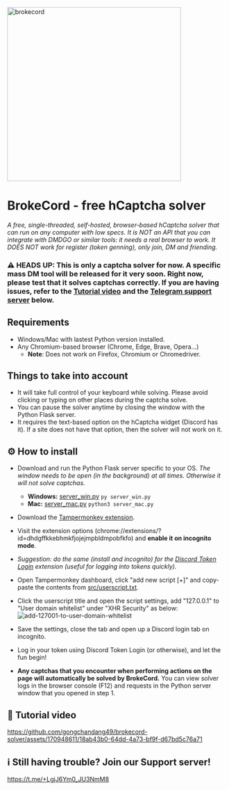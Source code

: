 <img width="400" alt="brokecord" src="https://github.com/gongchandang49/brokecord-solver/assets/170948611/4256b138-ebbe-40dd-89ea-299ea2feceef">

# BrokeCord - free hCaptcha solver

*A free, single-threaded, self-hosted, browser-based hCaptcha solver that can run on any computer with low specs. It is NOT an API that you can integrate with DMDGO or similar tools: it needs a real browser to work. It DOES NOT work for register (token genning), only join, DM and friending.*

### ⚠️ HEADS UP: This is only a captcha solver for now. A specific mass DM tool will be released for it very soon. Right now, please test that it solves captchas correctly. If you are having issues, refer to the [Tutorial video](#-tutorial-video) and the [Telegram support server](#%E2%84%B9%EF%B8%8F-still-having-trouble-join-our-support-server) below.

## Requirements
- Windows/Mac with lastest Python version installed.
- Any Chromium-based browser (Chrome, Edge, Brave, Opera...)
  * **Note**: Does not work on Firefox, Chromium or Chromedriver.

## Things to take into account
- It will take full control of your keyboard while solving. Please avoid clicking or typing on other places during the captcha solve.
- You can pause the solver anytime by closing the window with the Python Flask server.
- It requires the text-based option on the hCaptcha widget (Discord has it). If a site does not have that option, then the solver will not work on it.

## ⚙️ How to install
- Download and run the Python Flask server specific to your OS. *The window needs to be open (in the background) at all times. Otherwise it will not solve captchas.*
  - **Windows:** [server_win.py](src/server_win.py)    `py server_win.py`
  - **Mac:** [server_mac.py](src/server_mac.py)        `python3 server_mac.py`
- Download the [Tampermonkey extension](https://chromewebstore.google.com/detail/tampermonkey/dhdgffkkebhmkfjojejmpbldmpobfkfo).
- Visit the extension options (chrome://extensions/?id=dhdgffkkebhmkfjojejmpbldmpobfkfo) and **enable it on incognito mode**.
- *Suggestion: do the same (install and incognito) for the [Discord Token Login](https://chromewebstore.google.com/detail/discord-token-login/ealjoeebhfijfimofmecjcjcigmadcai) extension (useful for logging into tokens quickly).*
- Open Tampermonkey dashboard, click "add new script [+]" and copy-paste the contents from [src/userscript.txt](src/userscript.txt).
- Click the userscript title and open the script settings,  add "127.0.0.1" to "User domain whitelist" under "XHR Security" as below:
![add-127001-to-user-domain-whitelist](https://github.com/gongchandang49/brokecord-solver/assets/170948611/c91318d7-4b72-4049-8b60-2242101fbdb1)

- Save the settings, close the tab and open up a Discord login tab on incognito.
- Log in your token using Discord Token Login (or otherwise), and let the fun begin!
- **Any captchas that you encounter when performing actions on the page will automatically be solved by BrokeCord.** You can view solver logs in the browser console (F12) and requests in the Python server window that you opened in step 1.

## 🎥 Tutorial video
https://github.com/gongchandang49/brokecord-solver/assets/170948611/18ab43b0-64dd-4a73-bf9f-d67bd5c76a71


## ℹ️ Still having trouble? Join our Support server!
https://t.me/+LgjJ6Ym0_JU3NmM8
